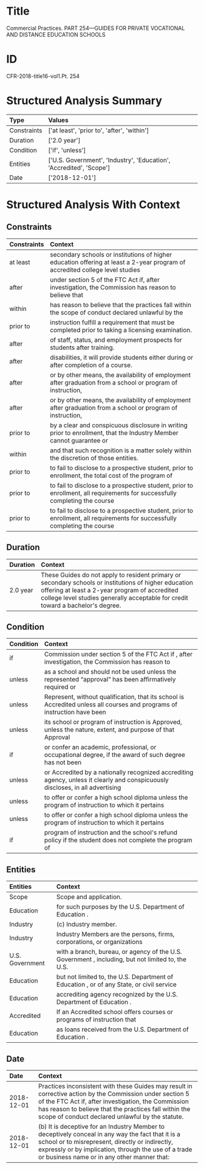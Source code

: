 # Title

 Commercial Practices. PART 254—GUIDES FOR PRIVATE VOCATIONAL AND DISTANCE EDUCATION SCHOOLS


# ID

 CFR-2018-title16-vol1.Pt. 254


# Structured Analysis Summary

| Type        | Values                                                              |
|:------------|:--------------------------------------------------------------------|
| Constraints | ['at least', 'prior to', 'after', 'within']                         |
| Duration    | ['2.0 year']                                                        |
| Condition   | ['if', 'unless']                                                    |
| Entities    | ['U.S. Government', 'Industry', 'Education', 'Accredited', 'Scope'] |
| Date        | ['2018-12-01']                                                      |


# Structured Analysis With Context

 


## Constraints

| Constraints   | Context                                                                                                                      |
|:--------------|:-----------------------------------------------------------------------------------------------------------------------------|
| at least      | secondary schools or institutions of higher education offering at least a 2-year program of accredited college level studies |
| after         | under section 5 of the FTC Act if, after investigation, the Commission has reason to believe that                            |
| within        | has reason to believe that the practices fall within the scope of conduct declared unlawful by the                           |
| prior to      | instruction fulfill a requirement that must be completed prior to  taking a licensing examination.                           |
| after         | of staff, status, and employment prospects for students after  training.                                                     |
| after         | disabilities, it will provide students either during or after  completion of a course.                                       |
| after         | or by other means, the availability of employment after graduation from a school or program of instruction,                  |
| after         | or by other means, the availability of employment after graduation from a school or program of instruction,                  |
| prior to      | by a clear and conspicuous disclosure in writing prior to enrollment, that the Industry Member cannot guarantee or           |
| within        | and that such recognition is a matter solely within  the discretion of those entities.                                       |
| prior to      | to fail to disclose to a prospective student, prior to enrollment, the total cost of the program of                          |
| prior to      | to fail to disclose to a prospective student, prior to enrollment, all requirements for successfully completing the course   |
| prior to      | to fail to disclose to a prospective student, prior to enrollment, all requirements for successfully completing the course   |


## Duration

| Duration   | Context                                                                                                                                                                                                                                   |
|:-----------|:------------------------------------------------------------------------------------------------------------------------------------------------------------------------------------------------------------------------------------------|
| 2.0 year   | These Guides do not apply to resident primary or secondary schools or institutions of higher education offering at least a 2-year program of accredited college level studies generally acceptable for credit toward a bachelor's degree. |


## Condition

| Condition   | Context                                                                                                                        |
|:------------|:-------------------------------------------------------------------------------------------------------------------------------|
| if          | Commission under section 5 of the FTC Act if , after investigation, the Commission has reason to                               |
| unless      | as a school and should not be used unless the represented &#8220;approval&#8221; has been affirmatively required or            |
| unless      | Represent, without qualification, that its school is Accredited unless all courses and programs of instruction have been       |
| unless      | its school or program of instruction is Approved, unless the nature, extent, and purpose of that Approval                      |
| if          | or confer an academic, professional, or occupational degree, if the award of such degree has not been                          |
| unless      | or Accredited by a nationally recognized accrediting agency, unless it clearly and conspicuously discloses, in all advertising |
| unless      | to offer or confer a high school diploma unless the program of instruction to which it pertains                                |
| unless      | to offer or confer a high school diploma unless the program of instruction to which it pertains                                |
| if          | program of instruction and the school's refund policy if the student does not complete the program of                          |


## Entities

| Entities        | Context                                                                                           |
|:----------------|:--------------------------------------------------------------------------------------------------|
| Scope           | Scope  and application.                                                                           |
| Education       | for such purposes by the U.S. Department of Education .                                           |
| Industry        | (c)  Industry  member.                                                                            |
| Industry        | Industry Members are the persons, firms, corporations, or organizations                           |
| U.S. Government | with a branch, bureau, or agency of the U.S. Government , including, but not limited to, the U.S. |
| Education       | but not limited to, the U.S. Department of Education , or of any State, or civil service          |
| Education       | accrediting agency recognized by the U.S. Department of Education .                               |
| Accredited      | If an  Accredited school offers courses or programs of instruction that                           |
| Education       | as loans received from the U.S. Department of Education .                                         |


## Date

| Date       | Context                                                                                                                                                                                                                                                                       |
|:-----------|:------------------------------------------------------------------------------------------------------------------------------------------------------------------------------------------------------------------------------------------------------------------------------|
| 2018-12-01 | Practices inconsistent with these Guides may result in corrective action by the Commission under section 5 of the FTC Act if, after investigation, the Commission has reason to believe that the practices fall within the scope of conduct declared unlawful by the statute. |
| 2018-12-01 | (b) It is deceptive for an Industry Member to deceptively conceal in any way the fact that it is a school or to misrepresent, directly or indirectly, expressly or by implication, through the use of a trade or business name or in any other manner that:                   |


